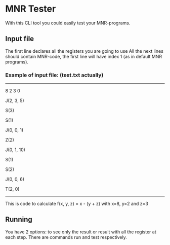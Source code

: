 # MNR Tester
With this CLI tool you could easily test your MNR-programs.

## Input file
The first line declares all the registers you are going to use
All the next lines should contain MNR-code, the first line will have index 1 (as in default MNR programs).

### Example of input file: (test.txt actually)
---
8 2 3 0

J(2, 3, 5)

S(3)

S(1)

J(0, 0, 1)

Z(2)

J(0, 1, 10)

S(1)

S(2)

J(0, 0, 6)

T(2, 0)

---

This is code to calculate f(x, y, z) = x - (y + z) with x=8, y=2 and z=3

## Running
You have 2 options: to see only the result or result with all the register at each step. There are commands run and test respectively.

